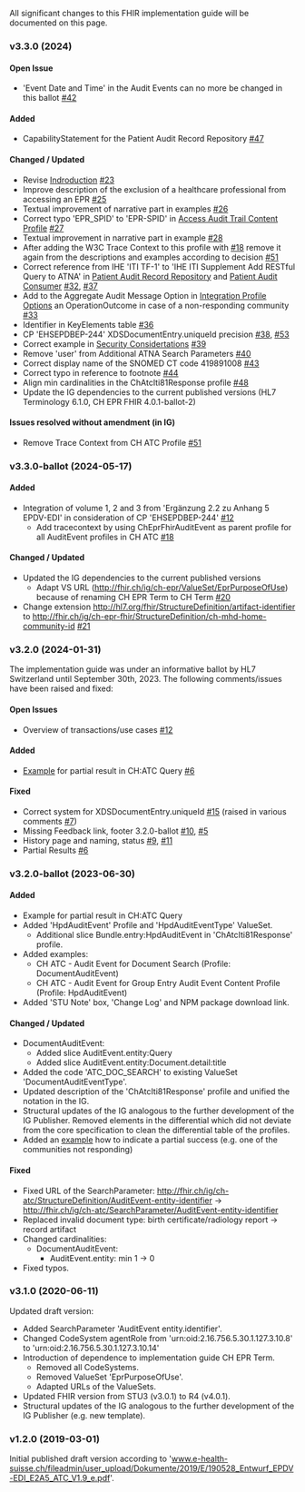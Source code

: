 
All significant changes to this FHIR implementation guide will be documented on this page.   

### v3.3.0 (2024)

#### Open Issue
* 'Event Date and Time' in the Audit Events can no more be changed in this ballot [#42](https://github.com/ehealthsuisse/ch-atc/issues/42)

#### Added
* CapabilityStatement for the Patient Audit Record Repository [#47](https://github.com/ehealthsuisse/ch-atc/issues/47) 

#### Changed / Updated
* Revise [Indroduction](https://fhir.ch/ig/ch-atc/index.html#introduction) [#23](https://github.com/ehealthsuisse/ch-atc/issues/23)
* Improve description of the exclusion of a healthcare professional from accessing an EPR [#25](https://github.com/ehealthsuisse/ch-atc/issues/25)
* Textual improvement of narrative part in examples [#26](https://github.com/ehealthsuisse/ch-atc/issues/26)
* Correct typo 'EPR_SPID' to 'EPR-SPID' in [Access Audit Trail Content Profile](https://fhir.ch/ig/ch-atc/volume-3.html#access-audit-trail-content-profile) [#27](https://github.com/ehealthsuisse/ch-atc/issues/27)
* Textual improvement in narrative part in example [#28](https://github.com/ehealthsuisse/ch-atc/issues/28)
* After adding the W3C Trace Context to this profile with [#18](https://github.com/ehealthsuisse/ch-atc/issues/18) remove it again from the descriptions and examples according to decision [#51](https://github.com/ehealthsuisse/ch-atc/issues/51)
* Correct reference from IHE 'ITI TF-1' to 'IHE ITI Supplement Add RESTful Query to ATNA' in [Patient Audit Record Repository](https://fhir.ch/ig/ch-atc/volume-1.html#patient-audit-record-repository) and [Patient Audit Consumer](https://fhir.ch/ig/ch-atc/volume-1.html#patient-audit-consumer) [#32](https://github.com/ehealthsuisse/ch-atc/issues/32), [#37](https://github.com/ehealthsuisse/ch-atc/issues/37)
* Add to the Aggregate Audit Message Option in [Integration Profile Options](https://fhir.ch/ig/ch-atc/volume-1.html#integration-profile-options) an OperationOutcome in case of a non-responding community [#33](https://github.com/ehealthsuisse/ch-atc/issues/33)
* Identifier in KeyElements table [#36](https://github.com/ehealthsuisse/ch-atc/issues/36) 
* CP 'EHSEPDBEP-244' XDSDocumentEntry.uniqueId precision [#38](https://github.com/ehealthsuisse/ch-atc/issues/38), [#53](https://github.com/ehealthsuisse/ch-atc/issues/53) 
* Correct example in [Security Considertations](https://fhir.ch/ig/ch-atc/volume-2.html#security-considerations) [#39](https://github.com/ehealthsuisse/ch-atc/issues/39)
* Remove 'user' from Additional ATNA Search Parameters [#40](https://github.com/ehealthsuisse/ch-atc/issues/40)
* Correct display name of the SNOMED CT code 419891008 [#43](https://github.com/ehealthsuisse/ch-atc/issues/43)
* Correct typo in reference to footnote [#44](https://github.com/ehealthsuisse/ch-atc/issues/44)
* Align min cardinalities in the ChAtcIti81Response profile [#48](https://github.com/ehealthsuisse/ch-atc/issues/48)
* Update the IG dependencies to the current published versions (HL7 Terminology 6.1.0, CH EPR FHIR 4.0.1-ballot-2)

#### Issues resolved without amendment (in IG)
* Remove Trace Context from CH ATC Profile [#51](https://github.com/ehealthsuisse/ch-atc/issues/51)

### v3.3.0-ballot (2024-05-17)

#### Added
* Integration of volume 1, 2 and 3 from 'Ergänzung 2.2 zu Anhang 5 EPDV-EDI' in consideration of CP 'EHSEPDBEP-244' [#12](https://github.com/ehealthsuisse/ch-atc/issues/12)
   * Add tracecontext by using ChEprFhirAuditEvent as parent profile for all AuditEvent profiles in CH ATC [#18](https://github.com/ehealthsuisse/ch-atc/issues/18)

#### Changed / Updated
* Updated the IG dependencies to the current published versions
   * Adapt VS URL (http://fhir.ch/ig/ch-epr/ValueSet/EprPurposeOfUse) because of renaming CH EPR Term to CH Term [#20](https://github.com/ehealthsuisse/ch-atc/issues/20)
* Change extension http://hl7.org/fhir/StructureDefinition/artifact-identifier to http://fhir.ch/ig/ch-epr-fhir/StructureDefinition/ch-mhd-home-community-id [#21](https://github.com/ehealthsuisse/ch-atc/issues/21)


### v3.2.0 (2024-01-31)
The implementation guide was under an informative ballot by HL7 Switzerland until September 30th, 2023. The following comments/issues have been raised and fixed:

#### Open Issues
* Overview of transactions/use cases [#12](https://github.com/ehealthsuisse/ch-atc/issues/12) 

#### Added
* [Example](Bundle-ch-atc-iti-81-response-sample.xml.html) for partial result in CH:ATC Query [#6](https://github.com/ehealthsuisse/ch-atc/issues/6)

#### Fixed
* Correct system for XDSDocumentEntry.uniqueId [#15](https://github.com/ehealthsuisse/ch-atc/issues/15) (raised in various comments [#7](https://github.com/ehealthsuisse/ch-atc/issues/7))
* Missing Feedback link, footer 3.2.0-ballot [#10](https://github.com/ehealthsuisse/ch-atc/issues/10), [#5](https://github.com/ehealthsuisse/ch-atc/issues/5)
* History page and naming, status [#9](https://github.com/ehealthsuisse/ch-atc/issues/9), [#11](https://github.com/ehealthsuisse/ch-atc/issues/11)  
* Partial Results [#6](https://github.com/ehealthsuisse/ch-atc/issues/6) 

### v3.2.0-ballot (2023-06-30)

#### Added
* Example for partial result in CH:ATC Query
* Added 'HpdAuditEvent' Profile and 'HpdAuditEventType' ValueSet.
   * Additional slice Bundle.entry:HpdAuditEvent in 'ChAtcIti81Response' profile.
* Added examples:
   * CH ATC - Audit Event for Document Search (Profile: DocumentAuditEvent)
   * CH ATC - Audit Event for Group Entry Audit Event Content Profile (Profile: HpdAuditEvent)
* Added 'STU Note' box, 'Change Log' and NPM package download link.

#### Changed / Updated
* DocumentAuditEvent:
   * Added slice AuditEvent.entity:Query
   * Added slice AuditEvent.entity:Document.detail:title
* Added the code 'ATC_DOC_SEARCH' to existing ValueSet 'DocumentAuditEventType'.
* Updated description of the 'ChAtcIti81Response' profile and unified the notation in the IG.
* Structural updates of the IG analogous to the further development of the IG Publisher. Removed elements in the differential which did not deviate from the core specification to clean the differential table of the profiles.
* Added an [example](Bundle-ch-atc-iti-81-response-sample.xml.html) how to indicate a partial success (e.g. one of the communities not responding)

#### Fixed
* Fixed URL of the SearchParameter: http://fhir.ch/ig/ch-atc/StructureDefinition/AuditEvent-entity-identifier -> http://fhir.ch/ig/ch-atc/SearchParameter/AuditEvent-entity-identifier
* Replaced invalid document type: birth certificate/radiology report -> record artifact
* Changed cardinalities:
   * DocumentAuditEvent: 
      * AuditEvent.entity: min 1 -> 0
* Fixed typos. 

### v3.1.0 (2020-06-11)
Updated draft version:
* Added SearchParameter 'AuditEvent entity.identifier'.
* Changed CodeSystem agentRole from 'urn:oid:2.16.756.5.30.1.127.3.10.8' to 'urn:oid:2.16.756.5.30.1.127.3.10.14'
* Introduction of dependence to implementation guide CH EPR Term.
   * Removed all CodeSystems.
   * Removed ValueSet 'EprPurposeOfUse'.
   * Adapted URLs of the ValueSets.
* Updated FHIR version from STU3 (v3.0.1) to R4 (v4.0.1).
* Structural updates of the IG analogous to the further development of the IG Publisher (e.g. new template).

### v1.2.0 (2019-03-01)
Initial published draft version according to 'www.e-health-suisse.ch/fileadmin/user_upload/Dokumente/2019/E/190528_Entwurf_EPDV-EDI_E2A5_ATC_V1.9_e.pdf'.